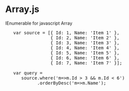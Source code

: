 Array.js
=======

IEnumerable for javascript Array

<pre>
   var source = [{ Id: 1, Name: 'Item 1' },
                 { Id: 2, Name: 'Item 2' },
                 { Id: 3, Name: 'Item 3' },
                 { Id: 4, Name: 'Item 4' },
                 { Id: 5, Name: 'Item 5' },
                 { Id: 6, Name: 'Item 6' },
                 { Id: 7, Name: 'Item 7' }];

   var query = 
      source.where('m=>m.Id > 3 && m.Id < 6')
            .orderByDesc('m=>m.Name');
            
</pre>
